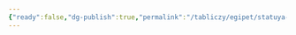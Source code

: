 ```yaml
---
{"ready":false,"dg-publish":true,"permalink":"/tabliczy/egipet/statuya-rahatepa-i-nofret/","dgPassFrontmatter":true}
---
```



